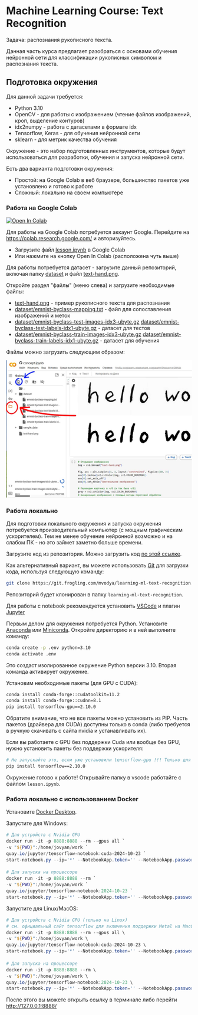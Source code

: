 # Machine Learning Course: Text Recognition

Задача: распознания рукописного текста.

Данная часть курса предлагает разобраться с основами обучения нейронной сети для классификации рукописных символом и распознания текста.

## Подготовка окружения

Для данной задачи требуется:

* Python 3.10
* OpenCV - для работы с изображением (чтение файлов изображений, кроп, выделение контуров)
* idx2numpy - работа с датасетами в формате idx
* Tensorflow, Keras - для обучения нейронной сети
* sklearn - для метрик качества обучения

Окружение - это набор подготовленных инструментов, которые будут использоваться для разработки, обучения и запуска нейронной сети.

Есть два варианта подготовки окружения:

* Простой: на Google Colab в веб браузере, большинство пакетов уже установлено и готово к работе
* Сложный: локально на своем компьютере

### Работа на Google Colab

<a target="_blank" href="https://colab.research.google.com/github/mvodya/learning-ml-text-recognition/blob/main/lesson.ipynb">
  <img src="https://colab.research.google.com/assets/colab-badge.svg" alt="Open In Colab"/>
</a>

Для работы на Google Colab потребуется аккаунт Google. Перейдите на https://colab.research.google.com/ и авторизуйтесь.

* Загрузите файл [lesson.ipynb](lesson.ipynb) в Google Colab
* Или нажмите на кнопку Open In Colab (расположена чуть выше)

Для работы потребуется датасет - загрузите данный репозиторий, включая папку [dataset](dataset) и файл [text-hand.png](text-hand.png).

Откройте раздел "файлы" (меню слева) и загрузите необходимые файлы:

* [text-hand.png](text-hand.png) - пример рукописного текста для распознания
* [dataset/emnist-byclass-mapping.txt](dataset/emnist-byclass-mapping.txt) - файл для сопоставления изображений и меток
* [dataset/emnist-byclass-test-images-idx3-ubyte.gz](dataset/emnist-byclass-test-images-idx3-ubyte.gz) [dataset/emnist-byclass-test-labels-idx1-ubyte.gz](dataset/emnist-byclass-test-labels-idx1-ubyte.gz) - датасет для тестов
* [dataset/emnist-byclass-train-images-idx3-ubyte.gz](dataset/emnist-byclass-train-images-idx3-ubyte.gz) [dataset/emnist-byclass-train-labels-idx1-ubyte.gz](dataset/emnist-byclass-train-labels-idx1-ubyte.gz) - датасет для обучения

Файлы можно загрузить следующим образом:

![how-to-colab-upload-files](how-to-colab-upload-files.jpg)

### Работа локально

Для подготовки локального окружения и запуска окружения потребуется производительный компьютер (с мощным графическим ускорителем). Тем не менее обучение нейронной возможно и на слабом ПК - но это займет заметно больше времени.

Загрузите код из репозитория. Можно загрузить код [по этой ссылке](https://git.frogling.com/mvodya/learning-ml-text-recognition/-/archive/main/learning-ml-text-recognition-main.zip).

Как альтернативный вариант, вы можете использовать [Git](https://git-scm.com/downloads/win) для загрузки кода, используя следующую команду:

```bash
git clone https://git.frogling.com/mvodya/learning-ml-text-recognition.git
```

Репозиторий будет клонирован в папку `learning-ml-text-recognition`.

Для работы с notebook рекомендуется установить [VSCode](https://code.visualstudio.com/Download) и плагин [Jupyter](https://marketplace.visualstudio.com/items?itemName=ms-toolsai.jupyter)

Первым делом для окружения потребуется Python. Установите [Anaconda](https://www.anaconda.com/download) или [Miniconda](https://docs.anaconda.com/miniconda/). Откройте директорию и в ней выполните команду:

```bash
conda create -p .env python=3.10
conda activate .env
```

Это создаст изолированное окружение Python версии 3.10. Вторая команда активирует окружение.

Установим необходимые пакеты (для GPU с CUDA):

```bash
conda install conda-forge::cudatoolkit=11.2
conda install conda-forge::cudnn=8.1
pip install tensorflow-gpu==2.10.0
```

Обратите внимание, что не все пакеты можно установить из PIP. Часть пакетов (драйвера для CUDA) доступны только в conda (либо требуется в ручную скачивать с сайта nvidia и устанавливать их).

Если вы работаете с GPU без поддержки Cuda или вообще без GPU, нужно установить пакеты без поддержки ускорителя:

```bash
# Не запускайте это, если уже установили tensorflow-gpu !!! Только для компьютеров без Nvidia GPU
pip install tensorflow==2.10.0
```

Окружение готово к работе! Открывайте папку в vscode работайте с файлом `lesson.ipynb`.

### Работа локально с использованием Docker

Установите [Docker Desktop](https://www.docker.com/products/docker-desktop/).

Запустите для Windows:

```powershell
# Для устройств с Nvidia GPU
docker run -it -p 8888:8888 --rm --gpus all `
-v "${PWD}":/home/jovyan/work `
quay.io/jupyter/tensorflow-notebook:cuda-2024-10-23 `
start-notebook.py --ip='*' --NotebookApp.token='' --NotebookApp.password=''

# Для запуска на процессоре
docker run -it -p 8888:8888 --rm `
-v "${PWD}":/home/jovyan/work `
quay.io/jupyter/tensorflow-notebook:2024-10-23 `
start-notebook.py --ip='*' --NotebookApp.token='' --NotebookApp.password=''
```

Запустите для Linux/MacOS:

```powershell
# Для устройств с Nvidia GPU (только на Linux)
# см. официальный сайт tensorflow для включения поддержки Metal на MacOS
docker run -it -p 8888:8888 --rm --gpus all \
-v "${PWD}":/home/jovyan/work \
quay.io/jupyter/tensorflow-notebook:cuda-2024-10-23 \
start-notebook.py --ip='*' --NotebookApp.token='' --NotebookApp.password=''

# Для запуска на процессоре
docker run -it -p 8888:8888 --rm \
-v "${PWD}":/home/jovyan/work \
quay.io/jupyter/tensorflow-notebook:2024-10-23 \
start-notebook.py --ip='*' --NotebookApp.token='' --NotebookApp.password=''
```

После этого вы можете открыть ссылку в терминале либо перейти http://127.0.0.1:8888/